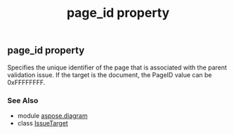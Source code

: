 ﻿---
title: page_id property
second_title: Aspose.Diagram for Python via .NET API References
description: 
type: docs
weight: 30
url: /python-net/aspose.diagram/issuetarget/page_id/
is_root: false
---

## page_id property


Specifies the unique identifier of the page that is associated with the parent validation issue. If the target is the document, the PageID value can be 0xFFFFFFFF.

### See Also
* module [aspose.diagram](../../)
* class [IssueTarget](/diagram/python-net/aspose.diagram/issuetarget)
